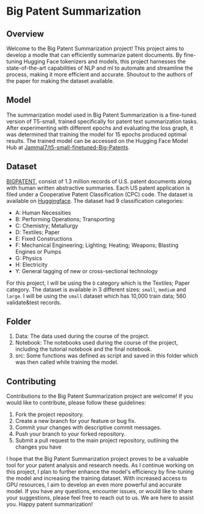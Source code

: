 # Big Patent Summarization

## Overview
Welcome to the Big Patent Summarization project! This project aims to develop a modle that can efficiently summarize patent documents. By fine-tuning Hugging Face tokenizers and models, this project harnesses the state-of-the-art capabilities of NLP and ml to automate and streamline the process, making it more efficient and accurate. Shoutout to the authors of the paper for making the dataset available.

## Model
The summarization model used in Big Patent Summarization is a fine-tuned version of T5-small, trained specifically for patent text summarization tasks. After experimenting with different epochs and evaluating the loss graph, it was determined that training the model for 15 epochs produced optimal results. The trained model can be accessed on the Hugging Face Model Hub at [Jammal7/t5-small-finetuned-Big-Patents](https://huggingface.co/Jammal7/t5-small-finetuned-Big-Patents).

## Dataset
[BIGPATENT](https://arxiv.org/abs/1906.03741), consist of 1.3 million records of U.S. patent documents along with human written abstractive summaries. Each US patent application is filed under a Cooperative Patent Classification (CPC) code. The dataset is available on [Huggingface](https://huggingface.co/datasets/big_patent). The dataset had 9 classification categories:
- A: Human Necessities
- B: Performing Operations; Transporting
- C: Chemistry; Metallurgy
- D: Textiles; Paper
- E: Fixed Constructions
- F: Mechanical Engineering; Lighting; Heating; Weapons; Blasting Engines or Pumps
- G: Physics
- H: Electricity
- Y: General tagging of new or cross-sectional technology

For this project, I will be using the `D` category which is the Textiles; Paper category. The dataset is available in 3 different sizes: `small`, `medium` and `large`. I will be using the `small` dataset which has 10,000 train data; 560 validate&test records.

## Folder
1. Data: The data used during the course of the project.
2. Notebook: The notebooks used during the course of the project, including the tutorial notebook and the final notebook.
3. src: Some functions was defined as script and saved in this folder which was then called while training the model.

## Contributing
Contributions to the Big Patent Summarization project are welcome! If you would like to contribute, please follow these guidelines:

1. Fork the project repository.
2. Create a new branch for your feature or bug fix.
3. Commit your changes with descriptive commit messages.
4. Push your branch to your forked repository.
5. Submit a pull request to the main project repository, outlining the changes you have


I hope that the Big Patent Summarization project proves to be a valuable tool for your patent analysis and research needs. As I continue working on this project, I plan to further enhance the model's efficiency by fine-tuning the model and increasing the training dataset. With increased access to GPU resources, I aim to develop an even more powerful and accurate model. If you have any questions, encounter issues, or would like to share your suggestions, please feel free to reach out to us. We are here to assist you. Happy patent summarization!